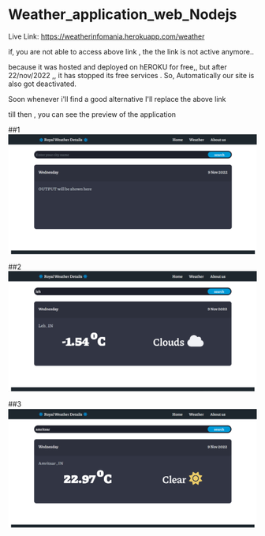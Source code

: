 # Weather_application_web_Nodejs

Live Link:
https://weatherinfomania.herokuapp.com/weather

if, you are not able to access above link , the the link is not active anymore..

because it was hosted and deployed on hEROKU for free,, but after 22/nov/2022 ,, it has stopped its free services . So, Automatically our site is also got deactivated.

Soon whenever i'll find a good alternative I'll replace the above link

till then , you can see the preview of the application

##1
![](readImages/ss1.png)

##2
![](readImages/ss2.png)

##3
![](readImages/ss3.png)
